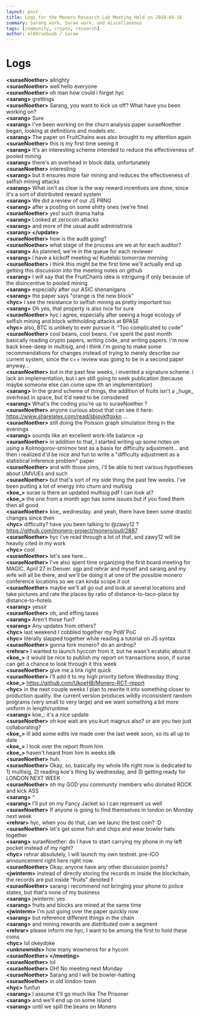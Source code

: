 ```yaml
---
layout: post
title: Logs for the Monero Research Lab Meeting Held on 2018-04-16
summary: Sarang work, Surae work, and miscellaneous
tags: [community, crypto, research]
author: el00ruobuob / surae
---
```


# Logs  

**\<suraeNoether>** allrighty  
**\<suraeNoether>** well hello everyone  
**\<suraeNoether>** oh man how could i forget hyc  
**\<sarang>** grettings  
**\<suraeNoether>** Sarang, you want to kick us off? What have you been working on?  
**\<sarang>** Sure  
**\<sarang>** I've been working on the churn analysis paper suraeNoether began, looking at definitions and models etc.  
**\<sarang>** The paper on FruitChains was also brought to my attention again  
**\<suraeNoether>** this is my first time seeing it  
**\<sarang>** It's an interesting scheme intended to reduce the effectiveness of pooled mining  
**\<sarang>** there's an overhead in block data, unfortunately  
**\<suraeNoether>** interesting  
**\<sarang>** but it ensures more fair mining and reduces the effectiveness of selfish mining attacks  
**\<sarang>** What isn't as clear is the way reward incentives are done, since it's a sort of distributed reward system  
**\<sarang>** We did a review of our JS PRNG  
**\<sarang>** after a posting on some shitty ones (we're fine)  
**\<suraeNoether>** yes! such drama haha  
**\<sarang>** Looked at zerocoin attacks  
**\<sarang>** and more of the usual audit administrivia  
**\<sarang> \</update>**  
**\<suraeNoether>** how is the audit going?  
**\<suraeNoether>** what stage of the process are we at for each auditor?   
**\<sarang>** As planned; we're in the queue for each reviewer  
**\<sarang>** I have a kickoff meeting w/ Kudelski tomorrow morning  
**\<suraeNoether>** i think this might be the first time we'll actually end up getting this discussion into the meeting notes on github  
**\<sarang>** I will say that the FruitChains idea is intriguing if only because of the disincentive to pooled mining  
**\<sarang>** especially after our ASIC shenanigans  
**\<sarang>** the paper says "orange is the new block"  
**\<hyc>** I see the resistance to selfish mining as pretty important too  
**\<sarang>** Oh yes, that property is also nice for sure  
**\<suraeNoether>** hyc i agree, especially after seeing a huge ecology of selfish mining and block withholding attacks at BPASE  
**\<hyc>** also, BTC is unlikely to ever pursue it. "Too complicated to code"  
**\<suraeNoether>** cool beans, cool beans. i've spent the past month basically reading crypto papers, writing code, and writing papers. i'm now back knee-deep in multisig, and i think i'm going to make some recommendations for changes instead of trying to merely describe our current system, since the c++ review was going to be in a second paper anyway...  
**\<suraeNoether>** but in the past few weeks, i invented a signature scheme. i lack an implementation, but i am still going to seek publication (because maybe someone else can come upw ith an implementation)  
**\<sarang>** In the grand scheme of things, the addition of fruits isn't a \_huge\_ overhead in space, but it'd need to be considered  
**\<sarang>** What's the coding you're up to suraeNoether ?  
**\<suraeNoether>** anyone curious about that can see it here: https://www.sharelatex.com/read/sbjpykftgxkn ...   
**\<suraeNoether>** still doing the Poisson graph simulation thing in the evenings  
**\<sarang>** sounds like an excellent work-life balance =p  
**\<suraeNoether>** in addition to that, I started writing up some notes on using a Kolmogorov-smirnov test as a basis for difficulty adjustment... and then i realized it'd be nice and fun to write a "difficulty adjustment as a statistical inference problem" paper  
**\<suraeNoether>** and with those sims, i'll be able to test various hypotheses about UMVUEs and such  
**\<suraeNoether>** but that's sort of my side thing the past few weeks.  i've been putting a lot of energy into churn and multisig  
**\<koe\_>** surae is there an updated multisig pdf I can look at?  
**\<koe\_>** the one from a month ago has some issues but if you fixed them then all good  
**\<suraeNoether>** koe\_ wednesday. and yeah, there have been some drastic changes since then  
**\<hyc>** difficulty? have you been talking to @zawy12 ? https://github.com/monero-project/monero/pull/2887  
**\<suraeNoether>** hyc i've read through a lot of that, and zawy12 will be heavily cited in my work  
**\<hyc>** cool  
**\<suraeNoether>** let's see here...  
**\<suraeNoether>** I've also spent time organizing the first board meeting for MAGIC, April 27 in Denver. sgp and rehrar and myself and sarang and my wife will all be there, and we'll be doing it at one of the possible monero conference locations so we can kinda scope it out  
**\<suraeNoether>** maybe we'll all go out and look at several locations and take pictures and rate the places by ratio of distance-to-taco-place by distance-to-hotels  
**\<sarang>** yessir  
**\<suraeNoether>** oh, and effing taxes  
**\<sarang>** Aren't those fun?  
**\<sarang>** Any updates from others?  
**\<hyc>** last weekend I cobbled together my PoW PoC  
**\<hyc>** literally slapped together while reading a tutorial on JS syntax  
**\<suraeNoether>** gonna fork monero? do an airdrop?  
**\<rehrar>** I wanted to launch hyccoin from it, but he wasn't ecstatic about it  
**\<koe\_>** it would be nice to publish my report on transactions soon, if surae can get a chance to look through it this week  
**\<suraeNoether>** give me a link right quick  
**\<suraeNoether>** i'll add it to my high priority before Wednesday thing  
**\<koe\_>** https://github.com/UkoeHB/Monero-RCT-report  
**\<hyc>** in the next couple weeks I plan to rewrite it into something closer to production quality. the current version produces wildly inconsistent random programs (very small to very large) and we want something a bit more uniform in length/runtime  
**\<sarang>** koe\_: it's a nice update  
**\<suraeNoether>** oh koe wait are you kurt magnus also? or are you two just collaborating?  
**\<koe\_>** ill add some edits ive made over the last week soon, so its all up to date  
**\<koe\_>** I took over the report ffrom him  
**\<koe\_>** haven't heard from him in weeks idk  
**\<suraeNoether>** huh.   
**\<suraeNoether>** Okay, so, basically my whole life right now is dedicated to 1) multisig, 2) reading koe's thing by wednesday, and 3) getting ready for LONDON NEXT WEEK  
**\<suraeNoether>** oh my GOD you community members who donated ROCK and kick ASS  
**\<sarang>** ^  
**\<sarang>** I'll put on my Fancy Jacket so I can represent us well  
**\<suraeNoether>** If anyone is going to find themselves in london on Monday next week  
**\<rehrar>** hyc, when you do that, can we launc the test coin? :D  
**\<suraeNoether>** let's get some fish and chips and wear bowler hats together  
**\<sarang>** suraeNoether: do I have to start carrying my phone in my left pocket instead of my right?  
**\<hyc>** rehrar absolutely, I will launch my own testnet. pre-ICO announcement right here right now.  
**\<suraeNoether>** Okay, anyone have any other discussion points?  
**\<jwinterm>**  instead of directly storing the records m inside the blockchain, the records are put inside “fruits” denoted f  
**\<suraeNoether>** sarang i recommend not bringing your phone to police states, but that's none of my business  
**\<sarang>** jwinterm: yes  
**\<sarang>** fruits and blocks are mined at the same time  
**\<jwinterm>** I'm just going over the paper quickly now  
**\<sarang>** but reference different things in the chain  
**\<sarang>** and mining rewards are distributed over a segment  
**\<rehrar>** please inform me hyc, I want to be among the first to hold these coins  
**\<hyc>** lol okeydoke  
**\<unknownids>** how many wowneros for a hycoin  
**\<suraeNoether> \</meeting>**  
**\<suraeNoether>** lol  
**\<suraeNoether>** OH! No meeting next Monday  
**\<suraeNoether>** Sarang and I will be bowler-hatting  
**\<suraeNoether>** in old london-town  
**\<hyc>** funfun  
**\<sarang>** I assume it'll go much like The Prisoner  
**\<sarang>** and we'll end up on some island  
**\<sarang>** until we spill the beans on Monero  

